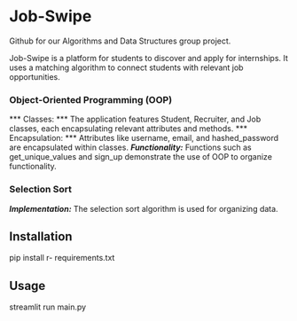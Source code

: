 # Job-Swipe
Github for our Algorithms and Data Structures group project.

Job-Swipe is a platform for students to discover and apply for internships. It uses a matching algorithm to connect students with relevant job opportunities.

### Object-Oriented Programming (OOP)
*** Classes: *** The application features Student, Recruiter, and Job classes, each encapsulating relevant attributes and methods.
*** Encapsulation: *** Attributes like username, email, and hashed_password are encapsulated within classes.
***Functionality:*** Functions such as get_unique_values and sign_up demonstrate the use of OOP to organize functionality.
### Selection Sort
***Implementation:*** The selection sort algorithm is used for organizing data. 

## Installation
pip install r- requirements.txt

## Usage
streamlit run main.py
